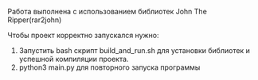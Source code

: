 Работа выполнена с использованием библиотек John The Ripper(rar2john)

Чтобы проект корректно запускался нужно:
1) Запустить bash скрипт build_and_run.sh для установки библиотек и успешной компиляции проекта.
2) python3 main.py для повторного запуска программы
